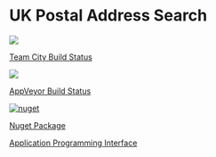 # UK Postal Address Search

<a href="http://vm-scorchio.westeurope.cloudapp.azure.com:888/viewType.html?buildTypeId=PostalAddressSearch_Build&guest=1">
	<img src="http://vm-scorchio.westeurope.cloudapp.azure.com:888/app/rest/builds/buildType:(id:PostalAddressSearch_Build)/statusIcon"/>
</a>

[Team City Build Status](http://vm-scorchio.westeurope.cloudapp.azure.com:888/viewType.html?buildTypeId=PostalAddressSearch_Build&guest=1)

<a href="https://ci.appveyor.com/project/asudbury/extensionmethods">
	<img src='https://ci.appveyor.com/api/projects/status/5563pl7h01w93v3h?svg=true'/>
</a>

[AppVeyor Build Status](https://ci.appveyor.com/project/asudbury/PostalAddressSearch)

[![nuget](https://img.shields.io/nuget/v/Scorchio.PostalAddressSearch.svg)](https://www.nuget.org/packages/Scorchio.PostalAddressSearch/)

[Nuget Package](https://www.nuget.org/packages/Scorchio.PostalAddressSearch/)

[Application Programming Interface](Scorchio.PostalAddressSearch.md)


